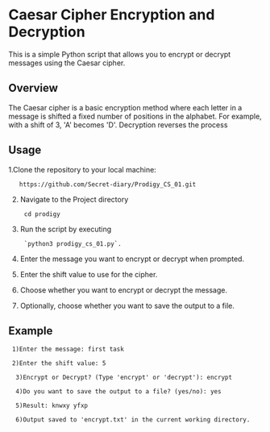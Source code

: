 # Caesar Cipher Encryption and Decryption

This is a simple Python script that allows you to encrypt or decrypt messages using the Caesar cipher.

## Overview

The Caesar cipher is a basic encryption method where each letter in a message is shifted a fixed number of positions in the alphabet. For example, with a shift of 3, 'A' becomes 'D'. Decryption reverses the process


## Usage

1.Clone the repository to your local machine:

       https://github.com/Secret-diary/Prodigy_CS_01.git

2. Navigate to the Project directory 

        cd prodigy

3. Run the script by executing 

        `python3 prodigy_cs_01.py`.

4. Enter the message you want to encrypt or decrypt when prompted.

5. Enter the shift value to use for the cipher.

6. Choose whether you want to encrypt or decrypt the message.

7. Optionally, choose whether you want to save the output to a file.

## Example

     1)Enter the message: first task

     2)Enter the shift value: 5

      3)Encrypt or Decrypt? (Type 'encrypt' or 'decrypt'): encrypt

      4)Do you want to save the output to a file? (yes/no): yes

      5)Result: knwxy yfxp

      6)Output saved to 'encrypt.txt' in the current working directory.


